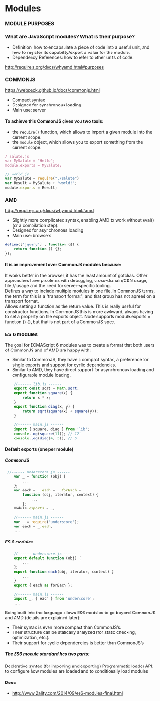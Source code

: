 # Modules

### MODULE PURPOSES
### **What are JavaScript modules?** What is their purpose?
- Definition: how to encapsulate a piece of code into a useful unit, and how to register its capability/export a value for the module.
- Dependency References: how to refer to other units of code.   

http://requirejs.org/docs/whyamd.html#purposes  

### COMMONJS
https://webpack.github.io/docs/commonjs.html  

- Compact syntax
- Designed for synchronous loading
- Main use: server

#### To achieve this CommonJS gives you two tools:

- the `require()` function, which allows to import a given module into the current scope.
- the `module` object, which allows you to export something from the current scope.

```javascript
/ salute.js
var MySalute = "Hello";
module.exports = MySalute;
```
```javascript
// world.js
var MySalute = require("./salute");
var Result = MySalute + "world!";
module.exports = Result;
```
### AMD

http://requirejs.org/docs/whyamd.html#amd

- Slightly more complicated syntax, enabling AMD to work without eval() (or a compilation step).
- Designed for asynchronous loading
- Main use: browsers

```javascript
define(['jquery'] , function ($) {
    return function () {};
});
```

#### It is an improvement over CommonJS modules because:   
It works better in the browser, it has the least amount of gotchas. Other approaches have problems with debugging, cross-domain/CDN usage, file:// usage and the need for server-specific tooling.  
Defines a way to include multiple modules in one file. In CommonJS terms, the term for this is a "transport format", and that group has not agreed on a transport format.   
Allows setting a function as the return value. This is really useful for constructor functions. In CommonJS this is more awkward, always having to set a property on the exports object. Node supports module.exports = function () {}, but that is not part of a CommonJS spec.  

### ES 6 modules
The goal for ECMAScript 6 modules was to create a format that both users of CommonJS and of AMD are happy with:

- Similar to CommonJS, they have a compact syntax, a preference for single exports and support for cyclic dependencies.
- Similar to AMD, they have direct support for asynchronous loading and configurable module loading.

```javascript
    //------ lib.js ------
    export const sqrt = Math.sqrt;
    export function square(x) {
        return x * x;
    }
    export function diag(x, y) {
        return sqrt(square(x) + square(y));
    }
    
    //------ main.js ------
    import { square, diag } from 'lib';
    console.log(square(11)); // 121
    console.log(diag(4, 3)); // 5
```

#### Default exports (one per module)

##### CommonJS
```javascript
 //------ underscore.js ------
    var _ = function (obj) {
        ...
    };
    var each = _.each = _.forEach =
        function (obj, iterator, context) {
            ...
        };
    module.exports = _;
    
    //------ main.js ------
    var _ = require('underscore');
    var each = _.each;
    ...
```

##### ES 6 modules
```javascript
    //------ underscore.js ------
    export default function (obj) {
        ...
    };
    export function each(obj, iterator, context) {
        ...
    }
    export { each as forEach };
    
    //------ main.js ------
    import _, { each } from 'underscore';
    ...
```

Being built into the language allows ES6 modules to go beyond CommonJS and AMD (details are explained later):

- Their syntax is even more compact than CommonJS’s.
- Their structure can be statically analyzed (for static checking, optimization, etc.).
- Their support for cyclic dependencies is better than CommonJS’s.

##### The ES6 module standard has two parts:

Declarative syntax (for importing and exporting)
Programmatic loader API: to configure how modules are loaded and to conditionally load modules

#### Docs
- http://www.2ality.com/2014/09/es6-modules-final.html
